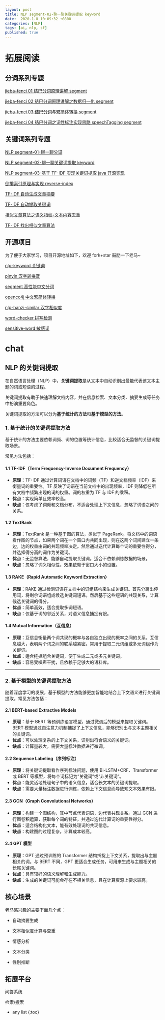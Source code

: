 ```yaml
---
layout: post
title: NLP segment-02-聊一聊关键词提取 keyword 
date:  2020-1-8 10:09:32 +0800
categories: [NLP]
tags: [ai, nlp, sf]
published: true
---
```


# 拓展阅读

## 分词系列专题

[jieba-fenci 01 结巴分词原理讲解 segment](https://houbb.github.io/2020/01/08/jieba-source-01-overview)

[jieba-fenci 02 结巴分词原理讲解之数据归一化 segment](https://houbb.github.io/2020/01/08/jieba-source-02-normalize)

[jieba-fenci 03 结巴分词与繁简体转换 segment](https://houbb.github.io/2020/01/08/jieba-source-03-chinese-format)

[jieba-fenci 04 结巴分词之词性标注实现思路 speechTagging segment](https://houbb.github.io/2020/01/08/jieba-source-04-pos-tagging)

## 关键词系列专题

[NLP segment-01-聊一聊分词](https://houbb.github.io/2020/01/08/nlp-segment-01-overview)

[NLP segment-02-聊一聊关键词提取 keyword](https://houbb.github.io/2020/01/08/nlp-segment-02-keyword-chat)

[NLP segment-03-基于 TF-IDF 实现关键词提取 java 开源实现](https://houbb.github.io/2020/01/08/nlp-segment-02-keyword-tf-idf-java-impl)


[倒排索引原理与实现 reverse-index](https://houbb.github.io/2020/01/09/reverse-index)

[TF-IDF 自动生成文章摘要](https://houbb.github.io/2020/01/09/tf-idf-auto-summary)

[TF-IDF 自动提取关键词](https://houbb.github.io/2020/01/09/tf-idf-keyword)

[相似文章算法之语义指纹-文本内容去重](https://houbb.github.io/2020/01/09/tf-idf-smiliarty-yuyizhiwen)

[TF-IDF 找出相似文章算法](https://houbb.github.io/2020/01/09/tf-idf-smiliarty)

## 开源项目

为了便于大家学习，项目开源地址如下，欢迎 fork+star 鼓励一下老马~

[nlp-keyword 关键词](https://github.com/houbb/nlp-keyword)

[pinyin 汉字转拼音](https://github.com/houbb/pinyin)

[segment 高性能中文分词](https://github.com/houbb/segment)

[opencc4j 中文繁简体转换](https://github.com/houbb/opencc4j)

[nlp-hanzi-similar 汉字相似度](https://github.com/houbb/nlp-hanzi-similar)

[word-checker 拼写检测](https://github.com/houbb/word-checker)

[sensitive-word 敏感词](https://github.com/houbb/sensitive-word)

# chat

## NLP 的关键词提取

在自然语言处理（NLP）中，**关键词提取**是从文本中自动识别出最能代表该文本主题的词或短语的过程。

关键词提取有助于快速理解文档内容，并在信息检索、文本分类、摘要生成等任务中扮演重要角色。

关键词提取的方法可以分为**基于统计的方法**和**基于模型的方法**。

### 1. 基于统计的关键词提取方法

基于统计的方法主要依赖词频、词的位置等统计信息，比较适合无监督的关键词提取场景。

常见方法包括：

#### 1.1 TF-IDF（Term Frequency-Inverse Document Frequency）
   - **原理**：TF-IDF 通过计算词语在文档中的词频（TF）和逆文档频率（IDF）来衡量词的重要性。TF 反映了词语在当前文档中的出现频率，IDF 则降低在所有文档中频繁出现的词的权重。词的权重为 TF 与 IDF 的乘积。
   - **优点**：实现简单且效率较高。
   - **缺点**：仅考虑了词频和文档分布，不适合处理上下文信息，忽略了词语之间的关系。

#### 1.2 TextRank
   - **原理**：TextRank 是一种基于图的算法，类似于 PageRank。将文档中的词语看作图的节点，如果两个词在一个窗口内共同出现，则在这两个词间建立一条边，边的权重由词的共现频率决定。然后通过迭代计算每个词的重要性得分，并选择得分高的词作为关键词。
   - **优点**：无监督算法，能够自动提取关键词，适合不依赖训练数据的场景。
   - **缺点**：忽略了词义相似性，效果依赖于窗口大小的设置。

#### 1.3 RAKE（Rapid Automatic Keyword Extraction）
   - **原理**：RAKE 通过检测词语在文档中的词组结构来生成关键词。首先分离出停用词，将剩余词语组成候选关键词短语。然后基于这些短语的共现关系，计算候选关键词的得分。
   - **优点**：简单高效，适合提取多词短语。
   - **缺点**：仅基于词的邻近关系，对语义信息捕捉有限。

#### 1.4 Mutual Information（互信息）
   - **原理**：互信息衡量两个词共现的概率与各自独立出现的概率之间的关系。互信息越大，表明两个词之间的联系越紧密。常用于提取二元词组或多元词组作为关键词。
   - **优点**：适合挖掘组合关键词，便于生成二元或多元关键词。
   - **缺点**：容易受噪声干扰，且依赖于足够大的语料库。

---

### 2. 基于模型的关键词提取方法

随着深度学习的发展，基于模型的方法能够更加智能地结合上下文语义进行关键词提取。常见方法包括：

#### 2.1 BERT-based Extractive Models
   - **原理**：基于 BERT 等预训练语言模型，通过微调后的模型来提取关键词。BERT 模型通过自注意力机制捕捉了上下文信息，能够识别出与文本主题相关的关键词。
   - **优点**：可以处理复杂的上下文关系，识别出符合语义的关键词。
   - **缺点**：计算量较大，需要大量标注数据进行微调。

#### 2.2 Sequence Labeling（序列标注）
   - **原理**：将关键词提取看作序列标注问题，使用 Bi-LSTM+CRF、Transformer 或 BERT 等模型，将每个词标记为“关键词”或“非关键词”。
   - **优点**：能灵活地处理句子中的语义信息，适合长文本的关键词提取。
   - **缺点**：需要大量标注数据进行训练，依赖上下文信息而导致短文本效果有限。

#### 2.3 GCN（Graph Convolutional Networks）
   - **原理**：构建一个图结构，其中节点代表词语，边代表共现关系。通过 GCN 进行图卷积运算，获取每个词的特征，并通过迭代计算词的重要性得分。
   - **优点**：适合结构化文本，能有效处理词的共现信息。
   - **缺点**：构建图的过程复杂，计算成本较高。

#### 2.4 GPT 模型
   - **原理**：GPT 通过预训练的 Transformer 结构捕捉上下文关系，提取出与主题相关的词。与 BERT 不同，GPT 更适合生成任务，可用来生成与主题相关的长尾关键词。
   - **优点**：具有较好的语义理解和生成能力。
   - **缺点**：生成的关键词可能会存在不相关信息，且在计算资源上要求较高。

## 核心场景

老马感兴趣的主要下面几个点：

- 自动摘要生成

- 文本相似度计算与查重

- 情感分析

- 文本分类

- 性别推断

## 拓展平台

问答系统

检索/搜索


* any list
{:toc}